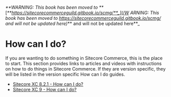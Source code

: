 _**WARNING: This book has been moved to **_[_**https://sitecorecommerceguild.gitbook.io/scmg/**_](/W ARNING: This book has been moved to https://sitecorecommerceguild.gitbook.io/scmg/ and will not be updated here)_** and will not be updated here**_

# How can I do?

If you are wanting to do something in Sitecore Commerce, this is the place to start.  This section provides links to articles and videos with instructions on how to do things in Sitecore Commerce.  If they are version specific, they will be listed in the version specific How can I do guides.

* [Sitecore XC 8.2.1 - How can I do?](sitecore-xc-821-how-can-i-do-things.md)
* [Sitecore XC 9 - How can I do?](sitecore-xc-9-how-can-i-do.md)



